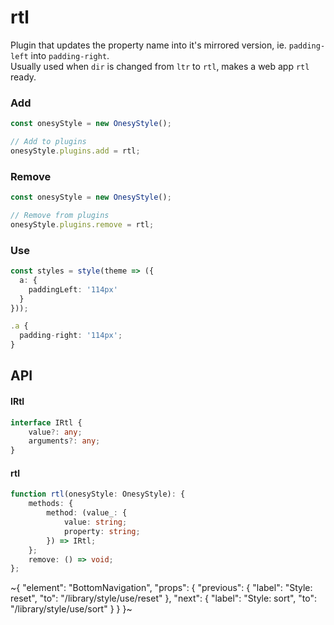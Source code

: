 
# rtl

Plugin that updates the property name into it's mirrored version, ie. `padding-left` into `padding-right`. \
Usually used when `dir` is changed from `ltr` to `rtl`, makes a web app `rtl` ready.

### Add

```ts
const onesyStyle = new OnesyStyle();

// Add to plugins
onesyStyle.plugins.add = rtl;
```

### Remove

```ts
const onesyStyle = new OnesyStyle();

// Remove from plugins
onesyStyle.plugins.remove = rtl;
```

### Use

```ts
const styles = style(theme => ({
  a: {
    paddingLeft: '114px'
  }
}));

.a {
  padding-right: '114px';
}
```

## API

#### IRtl

```ts
interface IRtl {
    value?: any;
    arguments?: any;
}
```

#### rtl

```ts
function rtl(onesyStyle: OnesyStyle): {
    methods: {
        method: (value_: {
            value: string;
            property: string;
        }) => IRtl;
    };
    remove: () => void;
};
```


~{
  "element": "BottomNavigation",
  "props": {
    "previous": {
      "label": "Style: reset",
      "to": "/library/style/use/reset"
    },
    "next": {
      "label": "Style: sort",
      "to": "/library/style/use/sort"
    }
  }
}~
